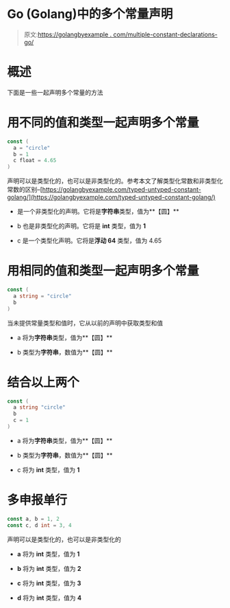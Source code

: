 # Go (Golang)中的多个常量声明

> 原文:[https://golangbyexample . com/multiple-constant-declarations-go/](https://golangbyexample.com/multiple-constant-declarations-go/)

# **概述**

下面是一些一起声明多个常量的方法

# **用不同的值和类型一起声明多个常量**

```go
const (
  a = "circle"
  b = 1
  c float = 4.65
)
```

声明可以是类型化的，也可以是非类型化的。参考本文了解类型化常数和非类型化常数的区别–[https://golangbyexample.com/typed-untyped-constant-golang/](https://golangbyexample.com/typed-untyped-constant-golang/)

*   是一个非类型化的声明。它将是**字符串**类型，值为**【圆】**

*   b 也是非类型化的声明。它将是 **int** 类型，值为 **1**

*   c 是一个类型化声明。它将是**浮动 64** 类型，值为 4.65

# **用相同的值和类型一起声明多个常量**

```go
const (
  a string = "circle"
  b
)
```

当未提供常量类型和值时，它从以前的声明中获取类型和值

*   a 将为**字符串**类型，值为**【圆】**

*   b 类型为**字符串**，数值为**【圆】**

# **结合以上两个**

```go
const (
  a string "circle"
  b
  c = 1
)
```

*   a 将为**字符串**类型，值为**【圆】**

*   b 类型为**字符串**，数值为**【圆】**

*   c 将为 **int** 类型，值为 **1**

# **多申报单行**

```go
const a, b = 1, 2
const c, d int = 3, 4
```

声明可以是类型化的，也可以是非类型化的

*   **a** 将为 **int** 类型，值为 **1**

*   **b** 将为 **int** 类型，值为 **2**

*   **c** 将为 **int** 类型，值为 **3**

*   **d** 将为 **int** 类型，值为 **4**